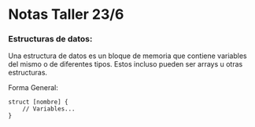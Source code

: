 # Notas Taller 23/6
 ### Estructuras de datos:
 Una estructura de datos es un bloque de memoria que contiene variables del mismo o de diferentes tipos. Estos incluso pueden ser arrays u otras estructuras.

Forma General:
```
struct [nombre] {
    // Variables... 
}

```


